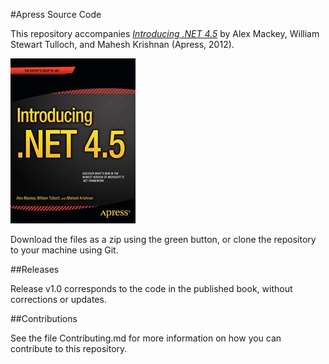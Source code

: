 #Apress Source Code

This repository accompanies [*Introducing .NET 4.5*](http://www.apress.com/9781430243328) by Alex Mackey, William Stewart Tulloch, and Mahesh Krishnan (Apress, 2012).

![Cover image](9781430243328.jpg)

Download the files as a zip using the green button, or clone the repository to your machine using Git.

##Releases

Release v1.0 corresponds to the code in the published book, without corrections or updates.

##Contributions

See the file Contributing.md for more information on how you can contribute to this repository.
